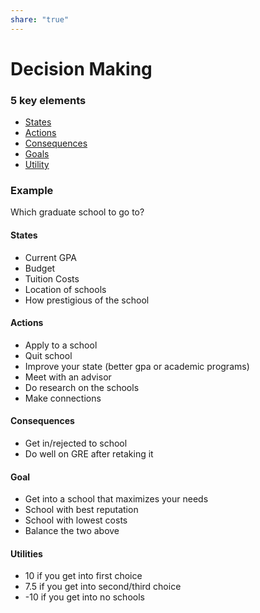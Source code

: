 ```yaml
---  
share: "true"  
---  
```

# Decision Making  
  
### 5 key elements  
- [States](./States.md)  
- [Actions](./Actions.md)  
- [Consequences](./Consequences.md)  
- [Goals](./Goals.md)  
- [Utility](./Utility.md)  
  
### Example  
Which graduate school to go to?  
  
#### States  
- Current GPA  
- Budget  
- Tuition Costs  
- Location of schools  
- How prestigious of the school  
  
#### Actions  
- Apply to a school  
- Quit school  
- Improve your state (better gpa or academic programs)  
- Meet with an advisor  
- Do research on the schools  
- Make connections  
  
#### Consequences  
- Get in/rejected to school  
- Do well on GRE after retaking it  
  
#### Goal  
- Get into a school that maximizes your needs  
- School with best reputation  
- School with lowest costs  
- Balance the two above  
  
#### Utilities  
- 10 if you get into first choice  
- 7.5 if you get into second/third choice  
- -10 if you get into no schools  
  

